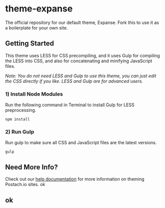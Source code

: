theme-expanse
=============

The official repository for our default theme, Expanse. Fork this to use it as a boilerplate for your own site.

## Getting Started

This theme uses LESS for CSS precompiling, and it uses Gulp for compiling the LESS into CSS, and also for concatenating and minifying JavaScript files.

_Note: You do not need LESS and Gulp to use this theme, you can just edit the CSS directly if you like. LESS and Gulp are for advanced users._

### 1) Install Node Modules

Run the following command in Terminal to install Gulp for LESS preprocessing.
```
npm install
```

### 2) Run Gulp

Run gulp to make sure all CSS and JavaScript files are the latest versions.
```
gulp
```

## Need More Info?

Check out our [help documentation](http://help.postach.io/tag/theme-code) for more information on theming Postach.io sites.
ok

## ok
